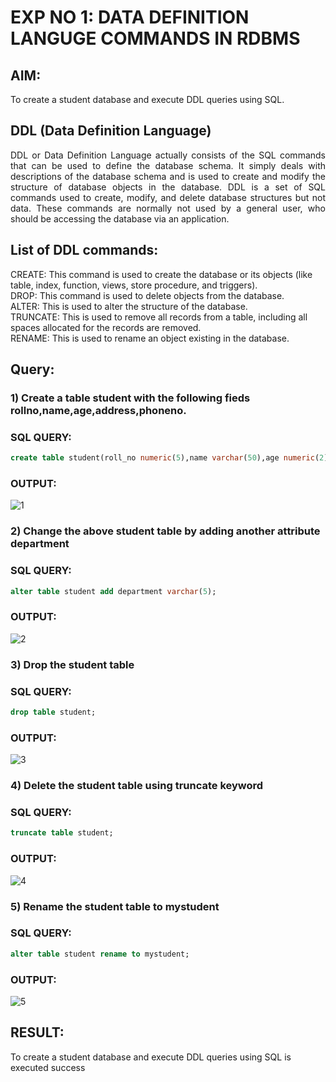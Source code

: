 # EXP NO 1: DATA DEFINITION LANGUGE COMMANDS IN RDBMS

## AIM:
To create a student database and execute DDL queries using SQL.


## DDL (Data Definition Language)
<div align="justify">
DDL or Data Definition Language actually consists of the SQL commands that can be used to define the database schema. It simply deals with descriptions of the database schema and is used to create and modify the structure of database objects in the database. DDL is a set of SQL commands used to create, modify, and delete database structures but not data. These commands are normally not used by a general user, who should be accessing the database via an application.
</div>
 
## List of DDL commands: 
<div align="left">
CREATE: This command is used to create the database or its objects (like table, index, function, views, store procedure, and triggers).
</div>
<div align="left">
DROP: This command is used to delete objects from the database.
</div>
<div align="left">
ALTER: This is used to alter the structure of the database.
</div>
<div align="left">
TRUNCATE: This is used to remove all records from a table, including all spaces allocated for the records are removed.
</div>
<div align="left">
RENAME: This is used to rename an object existing in the database.
</div>

## Query:
### 1) Create a table student with the following fieds rollno,name,age,address,phoneno.

### SQL QUERY: 
```SQL
create table student(roll_no numeric(5),name varchar(50),age numeric(2),address varchar(50),ph_no numeric(10));
```

### OUTPUT:
![1](https://github.com/Janarthanan2/F2_DBMS/assets/119393515/064789d1-5ff4-4050-8ab2-ec8dfc0a0e71)

### 2) Change the above student table by adding another attribute department

### SQL QUERY: 
```SQL
alter table student add department varchar(5);
```
### OUTPUT:
![2](https://github.com/Janarthanan2/F2_DBMS/assets/119393515/aa84a66c-04fd-4246-be9b-5052307e8ca7)


### 3) Drop the student table
 
### SQL QUERY: 
```SQL
drop table student;
```

### OUTPUT:
![3](https://github.com/Janarthanan2/F2_DBMS/assets/119393515/31039b58-4b57-4fa3-847e-59f9382f47d8)


### 4) Delete the student table using truncate keyword

### SQL QUERY: 
```SQL
truncate table student;
```

### OUTPUT:
![4](https://github.com/Janarthanan2/F2_DBMS/assets/119393515/eefd7371-60ec-4c8f-9b74-f0d932c20b1a)



### 5) Rename the student table to mystudent

### SQL QUERY: 
```SQL
alter table student rename to mystudent;
```

### OUTPUT:
![5](https://github.com/Janarthanan2/F2_DBMS/assets/119393515/b9014429-7fa4-4ff4-936f-6922e88dc250)

## RESULT:
   To create a student database and execute DDL queries using SQL is executed success
